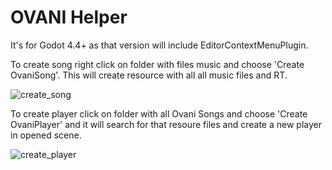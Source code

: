 # OVANI Helper

It's for Godot 4.4+ as that version will include EditorContextMenuPlugin.

To create song right click on folder with files music and choose 'Create OvaniSong'. This will create resource with all all music files and RT.

![create_song](https://github.com/user-attachments/assets/32166812-42ec-490c-a161-eaf909a4d960)

To create player click on folder with all Ovani Songs and choose 'Create OvaniPlayer' and it will search for that resoure files and create a new player in opened scene.

![create_player](https://github.com/user-attachments/assets/42312ae4-fa06-4fb0-8341-2e982b8f6db4)

